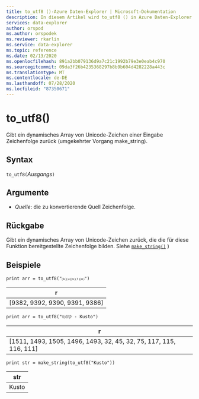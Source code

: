 ```yaml
---
title: to_utf8 ()-Azure Daten-Explorer | Microsoft-Dokumentation
description: In diesem Artikel wird to_utf8 () in Azure Daten-Explorer beschrieben.
services: data-explorer
author: orspod
ms.author: orspodek
ms.reviewer: rkarlin
ms.service: data-explorer
ms.topic: reference
ms.date: 02/13/2020
ms.openlocfilehash: 891a2bb079136d9a7c21c1992b79e3e0eab4c970
ms.sourcegitcommit: 09da3f26b4235368297b8b9b604d4282228a443c
ms.translationtype: MT
ms.contentlocale: de-DE
ms.lasthandoff: 07/28/2020
ms.locfileid: "87350671"
---
```

# <a name="to_utf8"></a>to_utf8()

Gibt ein dynamisches Array von Unicode-Zeichen einer Eingabe Zeichenfolge zurück (umgekehrter Vorgang make_string).

## <a name="syntax"></a>Syntax

`to_utf8(`*Ausgangs*`)`

## <a name="arguments"></a>Argumente

* *Quelle*: die zu konvertierende Quell Zeichenfolge.

## <a name="returns"></a>Rückgabe

Gibt ein dynamisches Array von Unicode-Zeichen zurück, die die für diese Funktion bereitgestellte Zeichenfolge bilden.
Siehe [`make_string()`](makestringfunction.md) )

## <a name="examples"></a>Beispiele

```kusto
print arr = to_utf8("⒦⒰⒮⒯⒪")
```

|r|
|---|
|[9382, 9392, 9390, 9391, 9386]|

```kusto
print arr = to_utf8("קוסטו - Kusto")
```

|r|
|---|
|[1511, 1493, 1505, 1496, 1493, 32, 45, 32, 75, 117, 115, 116, 111]|

```kusto
print str = make_string(to_utf8("Kusto"))
```

|str|
|---|
|Kusto|

